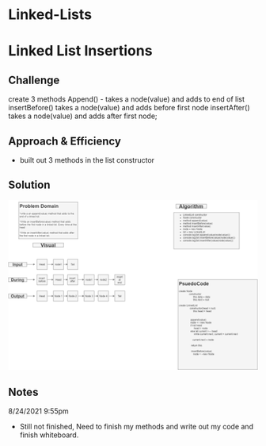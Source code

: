 # Linked-Lists
# Linked List Insertions
<!-- Short summary or background information -->

## Challenge
<!-- Description of the challenge -->

create 3 methods
Append() - takes a node(value) and adds to end of list
insertBefore() takes a node(value) and adds before first node
insertAfter() takes a node(value) and adds after first node;


## Approach & Efficiency
<!-- What approach did you take? Why? What is the Big O space/time for this approach? -->
- built out 3 methods in the list constructor



## Solution
<!-- Embedded whiteboard image -->


![insertions](insertions.png)

## Notes

8/24/2021 9:55pm

- Still not finished, Need to finish my methods and write out my code and finish whiteboard. 